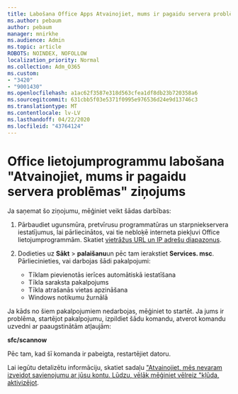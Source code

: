 ```yaml
---
title: Labošana Office Apps Atvainojiet, mums ir pagaidu servera problēmas ziņojums
ms.author: pebaum
author: pebaum
manager: mnirkhe
ms.audience: Admin
ms.topic: article
ROBOTS: NOINDEX, NOFOLLOW
localization_priority: Normal
ms.collection: Adm_O365
ms.custom:
- "3420"
- "9001430"
ms.openlocfilehash: a1ac62f3587e318d563cfea1df8db23b720358a6
ms.sourcegitcommit: 631cbb5f03e5371f0995e976536d24e9d13746c3
ms.translationtype: MT
ms.contentlocale: lv-LV
ms.lasthandoff: 04/22/2020
ms.locfileid: "43764124"
---
```

# <a name="fixing-the-office-apps-sorry-we-are-having-temporary-server-issues-message"></a>Office lietojumprogrammu labošana "Atvainojiet, mums ir pagaidu servera problēmas" ziņojums

Ja saņemat šo ziņojumu, mēģiniet veikt šādas darbības:

1. Pārbaudiet ugunsmūra, pretvīrusu programmatūras un starpniekservera iestatījumus, lai pārliecinātos, vai tie nebloķē interneta piekļuvi Office lietojumprogrammām. Skatiet [vietrāžus URL un IP adrešu diapazonus](https://docs.microsoft.com/office365/enterprise/urls-and-ip-address-ranges).

2. Dodieties uz **Sākt** > **palaišanu**un pēc tam ierakstiet **Services. msc**. Pārliecinieties, vai darbojas šādi pakalpojumi:
    - Tīklam pievienotās ierīces automātiskā iestatīšana
    - Tīkla saraksta pakalpojums
    - Tīkla atrašanās vietas apzināšana
    - Windows notikumu žurnālā

Ja kāds no šiem pakalpojumiem nedarbojas, mēģiniet to startēt. Ja jums ir problēma, startējot pakalpojumu, izpildiet šādu komandu, atverot komandu uzvedni ar paaugstinātām atļaujām:

**sfc/scannow**

Pēc tam, kad šī komanda ir pabeigta, restartējiet datoru.

Lai iegūtu detalizētu informāciju, skatiet sadaļu ["Atvainojiet, mēs nevaram izveidot savienojumu ar jūsu kontu. Lūdzu, vēlāk mēģiniet vēlreiz "kļūda, aktivizējot](https://docs.microsoft.com/office/troubleshoot/activation-installation/issue-when-activate-office-from-office-365).
